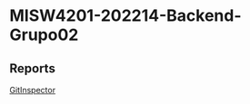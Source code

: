 # MISW4201-202214-Backend-Grupo02

## Reports  

[GitInspector](https://MISW-4201-ProcesosDesarrolloAgil.github.io/MISW4201-202214-Backend-Grupo02/reports) 
